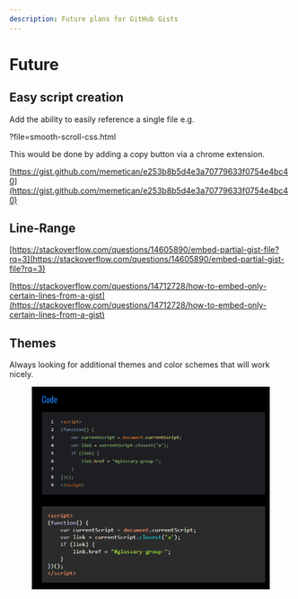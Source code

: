 ```yaml
---
description: Future plans for GitHub Gists
---
```


# Future

## Easy script creation

Add the ability to easily reference a single file e.g.

?file=smooth-scroll-css.html

This would be done by adding a copy button via a chrome extension.&#x20;

[https://gist.github.com/memetican/e253b8b5d4e3a70779633f0754e4bc40](https://gist.github.com/memetican/e253b8b5d4e3a70779633f0754e4bc40)

## Line-Range

[https://stackoverflow.com/questions/14605890/embed-partial-gist-file?rq=3](https://stackoverflow.com/questions/14605890/embed-partial-gist-file?rq=3)

[https://stackoverflow.com/questions/14712728/how-to-embed-only-certain-lines-from-a-gist](https://stackoverflow.com/questions/14712728/how-to-embed-only-certain-lines-from-a-gist)

## Themes

Always looking for additional themes and color schemes that will work nicely.&#x20;

<figure><img src="../../.gitbook/assets/image (16).png" alt=""><figcaption></figcaption></figure>

